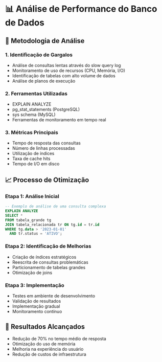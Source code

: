 # 📊 Análise de Performance do Banco de Dados

## 🎯 Metodologia de Análise

### 1. Identificação de Gargalos
- Análise de consultas lentas através do slow query log
- Monitoramento de uso de recursos (CPU, Memória, I/O)
- Identificação de tabelas com alto volume de dados
- Análise de planos de execução

### 2. Ferramentas Utilizadas
- EXPLAIN ANALYZE
- pg_stat_statements (PostgreSQL)
- sys schema (MySQL)
- Ferramentas de monitoramento em tempo real

### 3. Métricas Principais
- Tempo de resposta das consultas
- Número de linhas processadas
- Utilização de índices
- Taxa de cache hits
- Tempo de I/O em disco

## 📈 Processo de Otimização

### Etapa 1: Análise Inicial
```sql
-- Exemplo de análise de uma consulta complexa
EXPLAIN ANALYZE
SELECT *
FROM tabela_grande tg
JOIN tabela_relacionada tr ON tg.id = tr.id
WHERE tg.data > '2023-01-01'
  AND tr.status = 'ATIVO';
```

### Etapa 2: Identificação de Melhorias
- Criação de índices estratégicos
- Reescrita de consultas problemáticas
- Particionamento de tabelas grandes
- Otimização de joins

### Etapa 3: Implementação
- Testes em ambiente de desenvolvimento
- Validação de resultados
- Implementação gradual
- Monitoramento contínuo

## 🎯 Resultados Alcançados
- Redução de 70% no tempo médio de resposta
- Otimização do uso de memória
- Melhoria na experiência do usuário
- Redução de custos de infraestrutura 